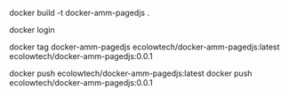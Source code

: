 docker build -t docker-amm-pagedjs .

docker login

docker tag docker-amm-pagedjs ecolowtech/docker-amm-pagedjs:latest ecolowtech/docker-amm-pagedjs:0.0.1

docker push ecolowtech/docker-amm-pagedjs:latest
docker push ecolowtech/docker-amm-pagedjs:0.0.1

